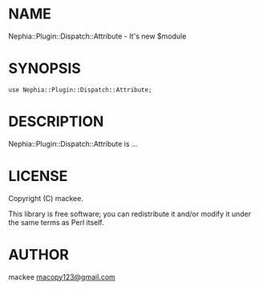 # NAME

Nephia::Plugin::Dispatch::Attribute - It's new $module

# SYNOPSIS

    use Nephia::Plugin::Dispatch::Attribute;

# DESCRIPTION

Nephia::Plugin::Dispatch::Attribute is ...

# LICENSE

Copyright (C) mackee.

This library is free software; you can redistribute it and/or modify
it under the same terms as Perl itself.

# AUTHOR

mackee <macopy123@gmail.com>
